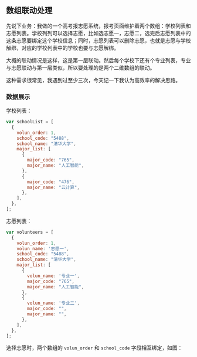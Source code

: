 ## 数组联动处理

先说下业务：我做的一个高考报志愿系统，报考页面维护着两个数组：学校列表和志愿列表。学校列列可以选择志愿，比如选志愿一，志愿二，选完后志愿列表中的这条志愿要绑定这个学校信息；同时，志愿列表可以删除志愿，也就是志愿与学校解绑，对应的学校列表中的学校也要与志愿解绑。

大概的联动情况是这样，这是第一层联动。然后每个学校下还有个专业列表，专业与志愿联动与第一层类似，所以要处理的是两个二维数组的联动。

这种需求很常见，我遇到过至少三次，今天记一下我认为高效率的解决思路。

### 数据展示

学校列表：

```js
var schoolList = [
  {
    volun_order: 1,
    school_code: "5488",
    school_name: "清华大学",
    major_list: [
      {
        major_code: "765",
        major_name: "人工智能",
      },
      {
        major_code: "476",
        major_name: "云计算",
      },
    ],
  },
];
```

志愿列表：

```js
var volunteers = [
  {
    volun_order: 1,
    volun_name: '志愿一',
    school_code: "5488",
    school_name: "清华大学",
    major_list: [
      {
        volun_name: '专业一',
        major_code: "765",
        major_name: "人工智能",
      },
      {
        volun_name: '专业二',
        major_code: "",
        major_name: "",
      },
    ],
  },
];
```

选择志愿时，两个数组的 `volun_order` 和 `school_code` 字段相互绑定，如图：

